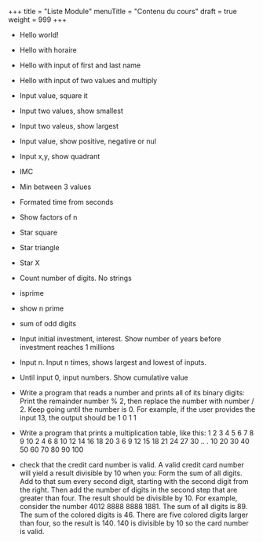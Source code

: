 +++
title = "Liste Module"
menuTitle = "Contenu du cours"
draft = true
weight = 999
+++

* Hello world!
* Hello with horaire
* Hello with input of first and last name
* Hello with input of two values and multiply
* Input value, square it
* Input two values, show smallest
* Input two valeus, show largest
* Input value, show positive, negative or nul
* Input x,y, show quadrant
* IMC
* Min between 3 values
* Formated time from seconds
* Show factors of n
* Star square
* Star triangle
* Star X
* Count number of digits. No strings
* isprime
* show n prime
* sum of odd digits

* Input initial investment, interest. Show number of years before investment reaches 1 millions
* Input n. Input n times, shows largest and lowest of inputs.
* Until input 0, input numbers. Show cumulative value
* Write a program that reads a number and prints all of its binary digits: Print the remainder number % 2, then replace the number with number / 2. Keep going until the number is 0. For example, if the user provides the input 13, the output should be
1 0 1 1

* Write a program that prints a multiplication table, like this:
1 2 3 4 5 6 7 8 9 10
2 4 6 8 10 12 14 16 18 20
3 6 9 12 15 18 21 24 27 30
.. .
10 20 30 40 50 60 70 80 90 100

* check that the credit card number is valid. A valid credit card number will yield a result divisible by 10 when you:
Form the sum of all digits. Add to that sum every second digit, starting with the second digit from the right. Then add the number of digits in the second step that are greater than four. The result should be divisible by 10.
For example, consider the number 4012 8888 8888 1881. The sum of all digits is 89. The sum of the colored digits is 46. There are five colored digits larger than four, so the result is 140. 140 is divisible by 10 so the card number is valid.
